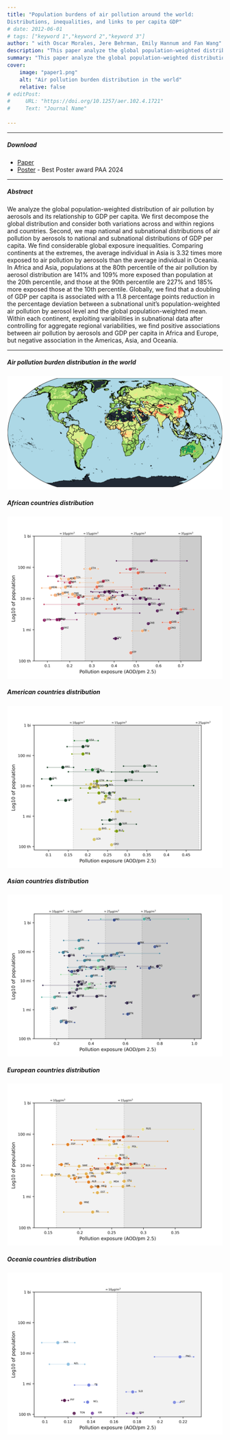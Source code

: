 ```yaml
---
title: "Population burdens of air pollution around the world:
Distributions, inequalities, and links to per capita GDP" 
# date: 2012-06-01
# tags: ["keyword 1","keyword 2","keyword 3"]
author: " with Oscar Morales, Jere Behrman, Emily Hannum and Fan Wang"
description: "This paper analyze the global population-weighted distribution of air pollution by aerosols and its relationship to GDP per capita." 
summary: "This paper analyze the global population-weighted distribution of air pollution by aerosols and its relationship to GDP per capita." 
cover:
    image: "paper1.png"
    alt: "Air pollution burden distribution in the world"
    relative: false
# editPost:
#     URL: "https://doi.org/10.1257/aer.102.4.1721"
#     Text: "Journal Name"

---
```


---

##### Download

+ [Paper](https://fanwangecon.github.io/assets/GlobalPollutionBurden_SantosEtAl.pdf)
+ [Poster](Poster_PAA.pdf) - Best Poster award PAA 2024

<!-- + [Online appendix](appendix1.pdf) -->
<!-- + [Code and data](https://github.com/pmichaillat/job-rationing) -->

---

##### Abstract

We analyze the global population-weighted distribution of air pollution by aerosols and its relationship to GDP per capita. We first decompose the global distribution and consider both variations across and within regions and countries. Second, we map national and subnational distributions of air pollution by aerosols to national and subnational distributions of GDP per capita. We find considerable global exposure inequalities. Comparing continents at the extremes, the average individual in Asia is 3.32 times more exposed to air pollution by aerosols than the average individual in Oceania. In Africa and Asia, populations at the 80th percentile of the air pollution by aerosol distribution are 141% and 109% more exposed than population at the 20th percentile, and those at the 90th percentile are 227% and 185% more exposed those at the 10th percentile. Globally, we find that a doubling of GDP per capita is associated with a 11.8 percentage points reduction in the percentage deviation between a subnational unit’s population-weighted air pollution by aerosol level and the global population-weighted mean. Within each continent, exploiting variabilities in subnational data after controlling for aggregate regional variabilities, we find positive associations between air pollution by aerosols and GDP per capita in Africa and Europe, but negative association in the Americas, Asia, and Oceania.

---

##### Air pollution burden distribution in the world
![](paper1.png)

##### African countries distribution
![](africa_dist.png)

##### American countries distribution
![](americas_dist.png)

##### Asian countries distribution
![](asia_dist.png)

##### European countries distribution
![](europe_dist.png)

##### Oceania countries distribution
![](oceania_dist.png)

<!-- ---

##### Citation

Author. Year. "Title." *Journal* Volume (Issue): First page–Last page. https://doi.org/paper_doi.

```BibTeX
@article{AAYY,
author = {Author},
doi = {paper_doi},
journal = {Journal},
number = {Issue},
pages = {XXX--YYY},
title ={Title},
volume = {Volume},
year = {Year}}
``` -->

